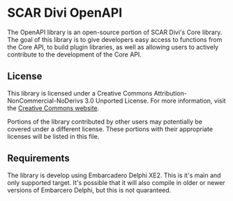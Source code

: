 SCAR Divi OpenAPI
=================

The OpenAPI library is an open-source portion of SCAR Divi's Core library. The goal of this library is to
give developers easy access to functions from the Core API, to build plugin libraries, as well as allowing
users to actively contribute to the development of the Core API.

License
-------

This library is licensed under a Creative Commons Attribution-NonCommercial-NoDerivs 3.0 Unported License.
For more information, visit the [Creative Commons website](http://creativecommons.org/licenses/by-nc-nd/3.0/).

Portions of the library contributed by other users may potentially be covered under a different license.
These portions with their appropriate licenses will be listed in this file.

Requirements
------------

The library is develop using Embarcadero Delphi XE2. This is it's main and only supported target. It's
possible that it will also compile in older or newer versions of Embarcero Delphi, but this is not
quaranteed.
